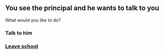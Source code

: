 ## You see the principal and he wants to talk to you
What would you like to do?
### Talk to him
### [Leave school](../ending4/ending4.md)
